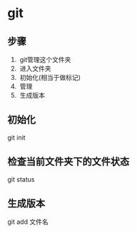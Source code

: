 

# 	 git

## 步骤

1. ​	 git管理这个文件夹
2. ​	 进入文件夹 
3. ​	 初始化(相当于做标记)
4. ​	 管理 
5. ​	 生成版本

## 初始化	

git init

## 检查当前文件夹下的文件状态

git status    

## 生成版本

git add  文件名 

